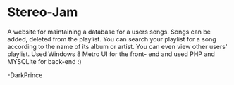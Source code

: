 Stereo-Jam
==========

A website for maintaining a database for a users songs. 
Songs can be added, deleted from the playlist. 
You can search your playlist for a song according to the name of its album or artist.
You can even view other users' playlist.
Used Windows 8 Metro UI for the front- end and used PHP and MYSQLite for back-end :)

-DarkPrince
